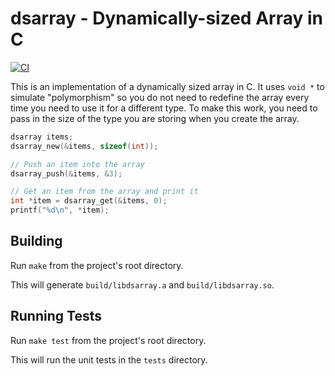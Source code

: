 # dsarray - Dynamically-sized Array in C

[![CI](https://github.com/sunjay/dsarray/actions/workflows/dsarray.yml/badge.svg)](https://github.com/sunjay/dsarray/actions/workflows/dsarray.yml)

This is an implementation of a dynamically sized array in C. It uses `void *` to simulate
"polymorphism" so you do not need to redefine the array every time you need to use it for a
different type. To make this work, you need to pass in the size of the type you are storing when
you create the array.

```c
dsarray items;
dsarray_new(&items, sizeof(int));

// Push an item into the array
dsarray_push(&items, &3);

// Get an item from the array and print it
int *item = dsarray_get(&items, 0);
printf("%d\n", *item);
```

## Building

Run `make` from the project's root directory.

This will generate `build/libdsarray.a` and `build/libdsarray.so`.

## Running Tests

Run `make test` from the project's root directory.

This will run the unit tests in the `tests` directory.
